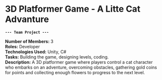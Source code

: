 # 3D Platformer Game - A Litte Cat Advanture

**`--- Team Project ---`**

**Number of Members:** 3  
**Roles:** Developer  
**Technologies Used:** Unity, C#  
**Tasks:** Building the game, designing levels, coding.  
**Description:** A 3D platformer game where players control a cat character who embarks on an adventure, overcoming obstacles, gathering gold coins for points and collecting enough flowers to progress to the next level.
